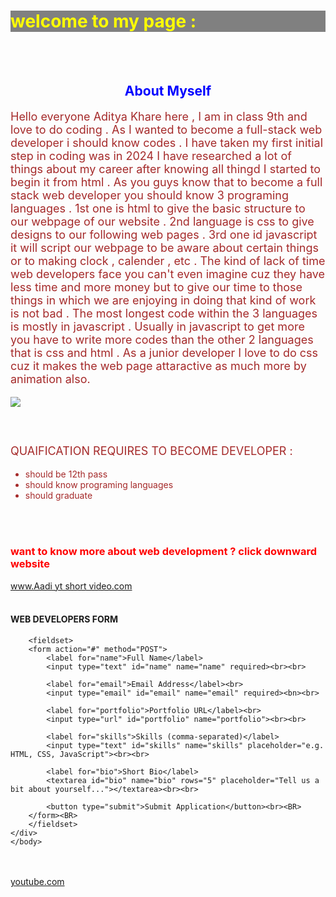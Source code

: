 <!DOCTYPE html>
<!-- saved from url=(0056)http://127.0.0.1:3000/c:/Users/Muskan%20Khare/index.html -->
<html lang="en"><head><meta http-equiv="Content-Type" content="text/html; charset=UTF-8"><script type="text/javascript" src="./Aadi.webpage_files/___vscode_livepreview_injected_script"></script>
  
  <title>Animated Button</title>
  <style>
    h1{
      color:yellow;
      background-color: grey;
    }
  </style>
  </head><body><h1>welcome to my page :</h1><br>
  <style>
    .box{
      display:flex;
      justify-content: center;
      position: absolute;
      width:100px;
      height:100px;
      background-color: purple;
      animation: move 2s infinite;
    }
    @keyframes move {
      0% {
        left:0;
        transform: rotate(odeg);
      }
      50%{
        left:200px;
        transform: rotate(180deg);
      }
      100%{
        left:0;
        transform: rotate(360deg);
      }
      
    }
    </style>
    

  <div class="box"></div>

    
    <br><br><br><br><br><br><br><br>
   1. <a href="https://www.google.com/">click here to come in google</a><br><br>
   
    <ol>
    MY INTRODUCTION :<br><br>
    <li> I am 15 years old</li>
    <li>I studies in class IX</li> 
    <li>I love to do programing</li>
    </ol><br>
      <style>
        ol{
          color:red;
          background-color: aquamarine;
        }
        
      </style>
   
  


  
  <title>Pulsating Circle</title>
  <style>
    .pulsating-circle {
      width: 100px;
      height: 100px;
      background-color:red;
      border-radius: 50%;
      animation: pulse 1.5s infinite;
    }

    @keyframes pulse {
      0% {
        transform: scale(1);
        opacity: 1;
      }
      50% {
        transform: scale(1.2);
        opacity: 0.6;
      }
      100% {
        transform: scale(1);
        opacity: 1;
      }
    }                      
  </style>



  <div class="pulsating-circle"></div> 

<br>

<center><h2>About Myself</h2></center>
<style>
  h2{
    color:blue
  }
</style>

  
<p> Hello everyone Aditya Khare here , I am in class 9th and love to do coding . As I wanted to become a  full-stack web developer i should know codes . I have taken my first initial step in coding was in 2024 I have researched a lot of things about my career after knowing all thingd I started to begin it from html . As you guys know that to become a full stack web developer you should know 3 programing languages . 1st one is html to give the basic structure to our webpage of our website . 2nd language is css to give designs to our following web pages . 3rd one id javascript it will script our webpage to be aware about certain things or to making clock , calender , etc . The kind of lack of time web developers face you can't even imagine cuz they have less time and more money but to give our time to those things in which we are enjoying in doing that kind of work is not bad . The most longest code within the 3 languages is mostly in javascript . Usually in javascript to get more you have to write more codes than the other 2 languages that is css and html . As a junior developer I love to do css cuz it makes the web page attaractive as much more by animation also. </p>
<style>
  p{
    color: brown;
    font-size:18px;
  }
</style>



  
    
  <img src="https://res.cloudinary.com/startup-grind/image/upload/c_fill,dpr_2.0,f_auto,g_center,h_1080,q_100,w_1080/v1/gcs/platform-data-dsc/events/web_ilY3NoA.jpeg"> <br><br><br>
  <style>
    .images{
      width:15%;
    }
  </style>
  
  

QUAIFICATION REQUIRES TO BECOME DEVELOPER :
<ul>
  <li>should be 12th pass</li>
  <li>should know programing languages</li>
  <li>should graduate </li>
</ul> <br><br>
<style>
  ul{
    color:brown;
  }
</style>
<h3>want to know more about web development ?  click downward website</h3>
<style>
  h3{
    color:red;
  }
</style>
<a href="https://youtube.com/shorts/QaU6gEtOwyE?si=a1Ss-CS6DHrRlstG">www.Aadi yt short video.com</a><br><br>
</body>
</html>
<!DOCTYPE html>
<html lang="en">
<head>
    <meta charset="UTF-8">
    <meta name="viewport" content="width=device-width, initial-scale=1.0">
    <title>Web Developer Application</title>
    <link rel="stylesheet" href="style.css">
</head>
<h4>WEB DEVELOPERS FORM</h4>
<body>
    <div class="form-container">
        
        <fieldset>
        <form action="#" method="POST">
            <label for="name">Full Name</label>
            <input type="text" id="name" name="name" required><br><br>

            <label for="email">Email Address</label><br>
            <input type="email" id="email" name="email" required><bn><br>

            <label for="portfolio">Portfolio URL</label><br>
            <input type="url" id="portfolio" name="portfolio"><br><br>

            <label for="skills">Skills (comma-separated)</label>
            <input type="text" id="skills" name="skills" placeholder="e.g. HTML, CSS, JavaScript"><br><br>

            <label for="bio">Short Bio</label>
            <textarea id="bio" name="bio" rows="5" placeholder="Tell us a bit about yourself..."></textarea><br><br>

            <button type="submit">Submit Application</button><br><BR>
        </form><BR>
        </fieldset>
    </div>
    </body>
</body>
<style>
  form{
    background-color: #FFFDD0
  }
</style>
</html>
</html><br><br>
<!DOCTYPE html>
<a href = https://www.youtube.com>youtube.com</a>
  <script>
    const name = prompt("What is your name?");
    const age = prompt("How old are you?");
    alert("Hello " + name + "! You are " + age + " years old.");
    alert("your are entering a developers website !")
  </script>

